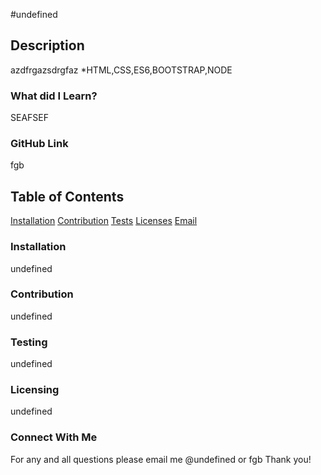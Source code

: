 #undefined
  ## Description
  azdfrgazsdrgfaz
  *HTML,CSS,ES6,BOOTSTRAP,NODE

  ### What did I Learn?
  SEAFSEF

  ### GitHub Link
  fgb

  ## Table of Contents
  [Installation](#installation)
  [Contribution](#contribution)
  [Tests](#tests)
  [Licenses](#license)
  [Email](#email)

  ### Installation
  undefined

  ### Contribution
  undefined

  ### Testing
  undefined

  ### Licensing 
  undefined

  ### Connect With Me
  For any and all questions please email me @undefined or fgb Thank you!
  